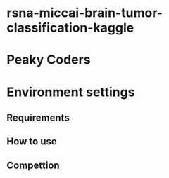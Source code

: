 # rsna-miccai-brain-tumor-classification-kaggle
# Peaky Coders

# Environment settings
## Requirements

## How to use

## Compettion
